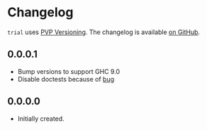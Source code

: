 # Changelog

`trial` uses [PVP Versioning][1].
The changelog is available [on GitHub][2].

## 0.0.0.1

* Bump versions to support GHC 9.0
* Disable doctests because of [bug](https://github.com/sol/doctest/issues/327)

## 0.0.0.0

* Initially created.

[1]: https://pvp.haskell.org
[2]: https://github.com/kowainik/trial/releases
